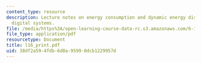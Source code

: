 ```yaml
---
content_type: resource
description: Lecture notes on energy consumption and dynamic energy dissipation in
  digital systems.
file: /media/https%3A/open-learning-course-data-rc.s3.amazonaws.com/6-111-introductory-digital-systems-laboratory-spring-2006/38df2a594fdb6d0a95990dcb1229957d_l16_print.pdf
file_type: application/pdf
resourcetype: Document
title: l16_print.pdf
uid: 38df2a59-4fdb-6d0a-9599-0dcb1229957d
---
```

